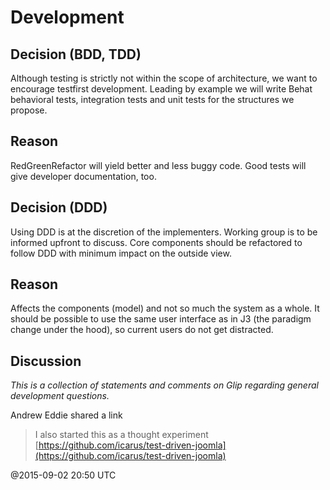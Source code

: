 # Development

## Decision (BDD, TDD)

Although testing is strictly not within the scope of architecture, we want to encourage test­first 
development. Leading by example we will write Behat behavioral tests, integration tests and unit 
tests for the structures we propose. 

## Reason

Red­Green­Refactor will yield better and less buggy code. Good tests will give developer 
documentation, too. 

## Decision (DDD)

Using DDD is at the discretion of the implementers. Working group is to be informed upfront to 
discuss. Core components should be refactored to follow DDD with minimum impact on the 
outside view. 

## Reason

Affects the components (model) and not so much the system as a whole. 
It should be possible to use the same user interface as in J3 (the paradigm change under the 
hood), so current users do not get distracted. 

## Discussion

*This is a collection of statements and comments on Glip regarding general development questions.*

Andrew Eddie shared a link
> I also started this as a thought experiment [https://github.com/icarus/test-driven-joomla](https://github.com/icarus/test-driven-joomla)

@2015-09-02 20:50 UTC
